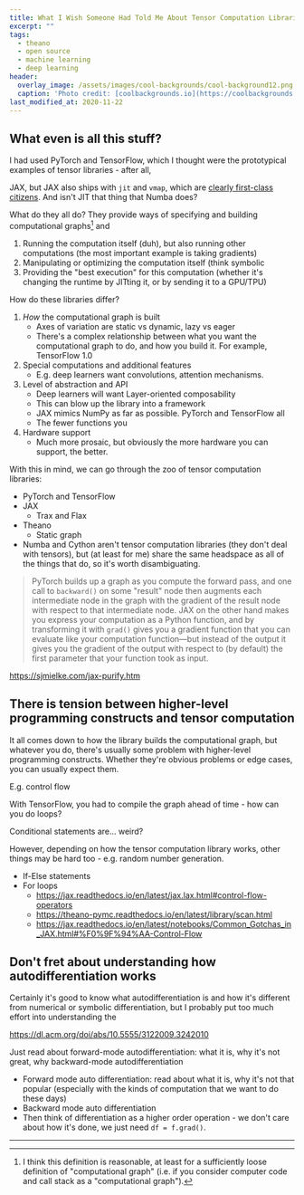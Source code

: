 ```yaml
---
title: What I Wish Someone Had Told Me About Tensor Computation Libraries
excerpt: ""
tags:
  - theano
  - open source
  - machine learning
  - deep learning
header:
  overlay_image: /assets/images/cool-backgrounds/cool-background12.png
  caption: 'Photo credit: [coolbackgrounds.io](https://coolbackgrounds.io/)'
last_modified_at: 2020-11-22
---
```


## What even is all this stuff?

I had used PyTorch and TensorFlow, which I thought were the prototypical examples of tensor
libraries - after all, 

JAX, but JAX also ships with `jit` and `vmap`, which are [clearly first-class
citizens](https://jax.readthedocs.io/en/latest/notebooks/quickstart.html). And isn't JIT that thing
that Numba does?

What do they all do? They provide ways of specifying and building computational graphs[^1] and

1. Running the computation itself (duh), but also running other computations (the most important
   example is taking gradients)
2. Manipulating or optimizing the computation itself (think symbolic
3. Providing the "best execution" for this computation (whether it's changing the runtime by JITting
   it, or by sending it to a GPU/TPU)

How do these libraries differ?

1. _How_ the computational graph is built
   - Axes of variation are static vs dynamic, lazy vs eager
   - There's a complex relationship between what you want the computational graph to do, and how you
     build it. For example, TensorFlow 1.0
1. Special computations and additional features
   - E.g. deep learners want convolutions, attention mechanisms.
1. Level of abstraction and API
   - Deep learners will want Layer-oriented composability
   - This can blow up the library into a framework
   - JAX mimics NumPy as far as possible. PyTorch and TensorFlow all
   - The fewer functions you 
1. Hardware support
   - Much more prosaic, but obviously the more hardware you can support, the better.

With this in mind, we can go through the zoo of tensor computation libraries:

- PyTorch and TensorFlow
- JAX
  * Trax and Flax
- Theano
  * Static graph
- Numba and Cython aren't tensor computation libraries (they don't deal with tensors), but (at least
  for me) share the same headspace as all of the things that do, so it's worth disambiguating.

> PyTorch builds up a graph as you compute the forward pass, and one call to `backward()` on some
> "result" node then augments each intermediate node in the graph with the gradient of the result node
> with respect to that intermediate node. JAX on the other hand makes you express your computation as
> a Python function, and by transforming it with `grad()` gives you a gradient function that you can
> evaluate like your computation function—but instead of the output it gives you the gradient of the
> output with respect to (by default) the first parameter that your function took as input.

https://sjmielke.com/jax-purify.htm

## There is tension between higher-level programming constructs and tensor computation

It all comes down to how the library builds the computational graph, but whatever you do, there's
usually some problem with higher-level programming constructs. Whether they're obvious problems or
edge cases, you can usually expect them.

E.g. control flow

With TensorFlow, you had to compile the graph ahead of time - how can you do loops?

Conditional statements are... weird?

However, depending on how the tensor computation library works, other things may be hard too - e.g.
random number generation.

- If-Else statements
- For loops
  * https://jax.readthedocs.io/en/latest/jax.lax.html#control-flow-operators
  * https://theano-pymc.readthedocs.io/en/latest/library/scan.html
  * https://jax.readthedocs.io/en/latest/notebooks/Common_Gotchas_in_JAX.html#%F0%9F%94%AA-Control-Flow

## Don't fret about understanding how autodifferentiation works

Certainly it's good to know what autodifferentiation is and how it's different from numerical or
symbolic differentiation, but I probably put too much effort into understanding the 

https://dl.acm.org/doi/abs/10.5555/3122009.3242010

Just read about forward-mode autodifferentiation: what it is, why it's not great, why backward-mode
autodifferentiation 

- Forward mode auto differentiation: read about what it is, why it's not that popular (especially
  with the kinds of computation that we want to do these days)
- Backward mode auto differentiation
- Then think of differentiation as a higher order operation - we don't care about how it's done, we
  just need `df = f.grad()`.

---

[^1]: I think this definition is reasonable, at least for a sufficiently loose definition of
"computational graph" (i.e. if you consider computer code and call stack as a "computational
graph").

